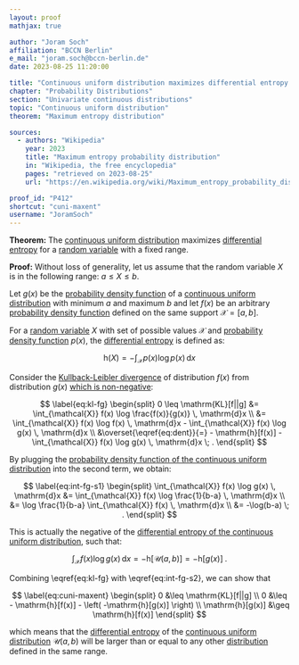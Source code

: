 ```yaml
---
layout: proof
mathjax: true

author: "Joram Soch"
affiliation: "BCCN Berlin"
e_mail: "joram.soch@bccn-berlin.de"
date: 2023-08-25 11:20:00

title: "Continuous uniform distribution maximizes differential entropy for fixed range"
chapter: "Probability Distributions"
section: "Univariate continuous distributions"
topic: "Continuous uniform distribution"
theorem: "Maximum entropy distribution"

sources:
  - authors: "Wikipedia"
    year: 2023
    title: "Maximum entropy probability distribution"
    in: "Wikipedia, the free encyclopedia"
    pages: "retrieved on 2023-08-25"
    url: "https://en.wikipedia.org/wiki/Maximum_entropy_probability_distribution#Uniform_and_piecewise_uniform_distributions"

proof_id: "P412"
shortcut: "cuni-maxent"
username: "JoramSoch"
---
```



**Theorem:** The [continuous uniform distribution](/D/cuni) maximizes [differential entropy](/D/dent) for a [random variable](/D/rvar) with a fixed range.


**Proof:** Without loss of generality, let us assume that the random variable $X$ is in the following range: $a \leq X \leq b$.

Let $g(x)$ be the [probability density function](/D/pdf) of a [continuous uniform distribution](/D/cuni) with minimum $a$ and maximum $b$ and let $f(x)$ be an arbitrary [probability density function](/D/pdf) defined on the same support $\mathcal{X} = [a,b]$.

For a [random variable](/D/rvar) $X$ with set of possible values $\mathcal{X}$ and [probability density function](/D/pdf) $p(x)$, the [differential entropy](/D/dent) is defined as:

$$ \label{eq:dent}
\mathrm{h}(X) = - \int_{\mathcal{X}} p(x) \log p(x) \, \mathrm{d}x
$$

Consider the [Kullback-Leibler divergence](/D/kl) of distribution $f(x)$ from distribution $g(x)$ [which is non-negative](/P/kl-nonneg):

$$ \label{eq:kl-fg}
\begin{split}
0 \leq \mathrm{KL}[f||g] &= \int_{\mathcal{X}} f(x) \log \frac{f(x)}{g(x)} \, \mathrm{d}x \\
&= \int_{\mathcal{X}} f(x) \log f(x) \, \mathrm{d}x - \int_{\mathcal{X}} f(x) \log g(x) \, \mathrm{d}x \\
&\overset{\eqref{eq:dent}}{=} - \mathrm{h}[f(x)] - \int_{\mathcal{X}} f(x) \log g(x) \, \mathrm{d}x \; .
\end{split}
$$

By plugging the [probability density function of the continuous uniform distribution](/P/cuni-pdf) into the second term, we obtain:

$$ \label{eq:int-fg-s1}
\begin{split}
\int_{\mathcal{X}} f(x) \log g(x) \, \mathrm{d}x &= \int_{\mathcal{X}} f(x) \log \frac{1}{b-a} \, \mathrm{d}x \\
&= \log \frac{1}{b-a} \int_{\mathcal{X}} f(x) \, \mathrm{d}x \\
&= -\log(b-a) \; .
\end{split}
$$

This is actually the negative of the [differential entropy of the continuous uniform distribution](/P/cuni-dent), such that:

$$ \label{eq:int-fg-s2}
\int_{\mathcal{X}} f(x) \log g(x) \, \mathrm{d}x = -\mathrm{h}[\mathcal{U}(a,b)] = -\mathrm{h}[g(x)] \; .
$$

Combining \eqref{eq:kl-fg} with \eqref{eq:int-fg-s2}, we can show that

$$ \label{eq:cuni-maxent}
\begin{split}
0 &\leq \mathrm{KL}[f||g] \\
0 &\leq - \mathrm{h}[f(x)] - \left( -\mathrm{h}[g(x)] \right) \\
\mathrm{h}[g(x)] &\geq \mathrm{h}[f(x)]
\end{split}
$$

which means that the [differential entropy](/D/dent) of the [continuous uniform distribution](/D/cuni) $\mathcal{U}(a,b)$ will be larger than or equal to any other [distribution](/D/dist) defined in the same range.